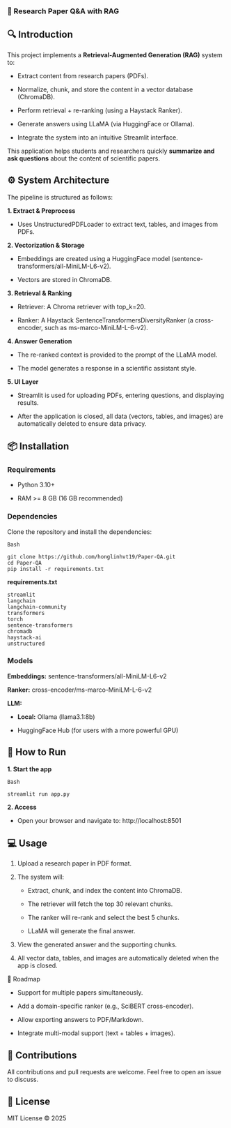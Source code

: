 ### 📑 Research Paper Q&A with RAG
## 🔍 Introduction
This project implements a **Retrieval-Augmented Generation (RAG)** system to:

- Extract content from research papers (PDFs).

- Normalize, chunk, and store the content in a vector database (ChromaDB).

- Perform retrieval + re-ranking (using a Haystack Ranker).

- Generate answers using LLaMA (via HuggingFace or Ollama).

- Integrate the system into an intuitive Streamlit interface.

This application helps students and researchers quickly **summarize and ask questions** about the content of scientific papers.

## ⚙️ System Architecture
The pipeline is structured as follows:

**1. Extract & Preprocess**

- Uses UnstructuredPDFLoader to extract text, tables, and images from PDFs.

**2. Vectorization & Storage**

- Embeddings are created using a HuggingFace model (sentence-transformers/all-MiniLM-L6-v2).

- Vectors are stored in ChromaDB.

**3. Retrieval & Ranking**

- Retriever: A Chroma retriever with top_k=20.

- Ranker: A Haystack SentenceTransformersDiversityRanker (a cross-encoder, such as ms-marco-MiniLM-L-6-v2).

**4. Answer Generation**

- The re-ranked context is provided to the prompt of the LLaMA model.

- The model generates a response in a scientific assistant style.

**5. UI Layer**

- Streamlit is used for uploading PDFs, entering questions, and displaying results.

- After the application is closed, all data (vectors, tables, and images) are automatically deleted to ensure data privacy.

## 📦 Installation
### Requirements
- Python 3.10+

- RAM >= 8 GB (16 GB recommended)

### Dependencies
Clone the repository and install the dependencies:
```
Bash

git clone https://github.com/honglinhvt19/Paper-QA.git
cd Paper-QA
pip install -r requirements.txt
```
**requirements.txt**
```
streamlit
langchain
langchain-community
transformers
torch
sentence-transformers
chromadb
haystack-ai
unstructured
```
### Models
**Embeddings:** sentence-transformers/all-MiniLM-L6-v2

**Ranker:** cross-encoder/ms-marco-MiniLM-L-6-v2

**LLM:**

- **Local:** Ollama (llama3.1:8b)

- HuggingFace Hub (for users with a more powerful GPU)

## 🚀 How to Run
**1. Start the app**
```
Bash

streamlit run app.py
```
**2. Access**
- Open your browser and navigate to: http://localhost:8501

## 💻 Usage
1. Upload a research paper in PDF format.

2. The system will:

   - Extract, chunk, and index the content into ChromaDB.
  
   - The retriever will fetch the top 30 relevant chunks.
  
   - The ranker will re-rank and select the best 5 chunks.
  
   - LLaMA will generate the final answer.

3. View the generated answer and the supporting chunks.

4. All vector data, tables, and images are automatically deleted when the app is closed.

🔮 Roadmap
- Support for multiple papers simultaneously.

- Add a domain-specific ranker (e.g., SciBERT cross-encoder).

- Allow exporting answers to PDF/Markdown.

- Integrate multi-modal support (text + tables + images).

## 🤝 Contributions
All contributions and pull requests are welcome. Feel free to open an issue to discuss.

## 📜 License
MIT License © 2025
